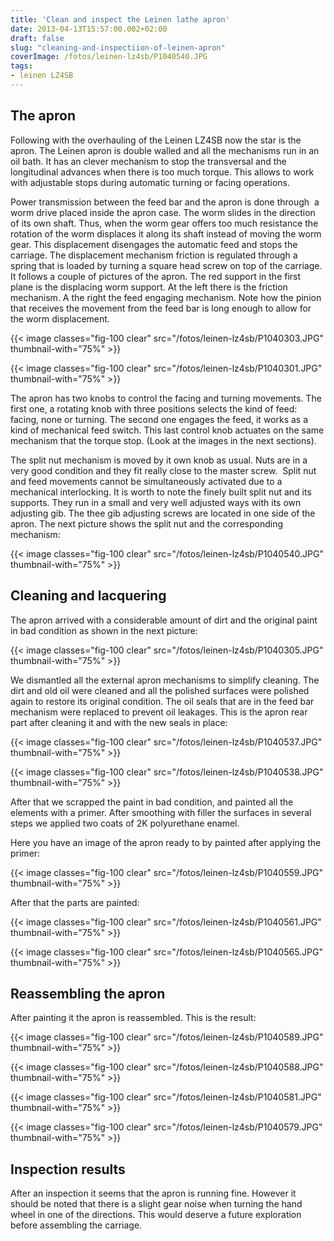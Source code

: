 ```yaml
---
title: 'Clean and inspect the Leinen lathe apron'
date: 2013-04-13T15:57:00.002+02:00
draft: false
slug: "cleaning-and-inspectiion-of-leinen-apron"
coverImage: /fotos/leinen-lz4sb/P1040540.JPG
tags: 
- leinen LZ4SB
---
```



The apron
---------


Following with the overhauling of the Leinen LZ4SB now the star is the apron. The Leinen apron is double walled and all the mechanisms run in an oil bath. It has an clever mechanism to stop the transversal and the longitudinal advances when there is too much torque. This allows to work with adjustable stops during automatic turning or facing operations.  
  
Power transmission between the feed bar and the apron is done through  a worm drive placed inside the apron case. The worm slides in the direction of its own shaft. Thus, when the worm gear offers too much resistance the rotation of the worm displaces it along its shaft instead of moving the worm gear. This displacement disengages the automatic feed and stops the carriage. The displacement mechanism friction is regulated through a spring that is loaded by turning a square head screw on top of the carriage. It follows a couple of pictures of the apron. The red support in the first plane is the displacing worm support. At the left there is the friction mechanism. A the right the feed engaging mechanism. Note how the pinion that receives the movement from the feed bar is long enough to allow for the worm displacement.  


{{< image classes="fig-100 clear"  src="/fotos/leinen-lz4sb/P1040303.JPG" thumbnail-with="75%" >}}

  


{{< image classes="fig-100 clear"  src="/fotos/leinen-lz4sb/P1040301.JPG" thumbnail-with="75%" >}}

  
  
The apron has two knobs to control the facing and turning movements. The first one, a rotating knob with three positions selects the kind of feed: facing, none or turning. The second one engages the feed, it works as a kind of mechanical feed switch. This last control knob actuates on the same mechanism that the torque stop. (Look at the images in the next sections).  
  
The split nut mechanism is moved by it own knob as usual. Nuts are in a very good condition and they fit really close to the master screw.  Split nut and feed movements cannot be simultaneously activated due to a mechanical interlocking. It is worth to note the finely built split nut and its supports. They run in a small and very well adjusted ways with its own adjusting gib. The thee gib adjusting screws are located in one side of the apron. The next picture shows the split nut and the corresponding mechanism:  


{{< image classes="fig-100 clear"  src="/fotos/leinen-lz4sb/P1040540.JPG" thumbnail-with="75%" >}}

  


Cleaning and lacquering
-----------------------


The apron arrived with a considerable amount of dirt and the original paint in bad condition as shown in the next picture:  


  


{{< image classes="fig-100 clear"  src="/fotos/leinen-lz4sb/P1040305.JPG" thumbnail-with="75%" >}}

  
We dismantled all the external apron mechanisms to simplify cleaning. The dirt and old oil were cleaned and all the polished surfaces were polished again to restore its original condition. The oil seals that are in the feed bar mechanism were replaced to prevent oil leakages. This is the apron rear part after cleaning it and with the new seals in place:  


{{< image classes="fig-100 clear"  src="/fotos/leinen-lz4sb/P1040537.JPG" thumbnail-with="75%" >}}

  


{{< image classes="fig-100 clear"  src="/fotos/leinen-lz4sb/P1040538.JPG" thumbnail-with="75%" >}}

After that we scrapped the paint in bad condition, and painted all the elements with a primer. After smoothing with filler the surfaces in several steps we applied two coats of 2K polyurethane enamel.  
  
Here you have an image of the apron ready to by painted after applying the primer:  


{{< image classes="fig-100 clear"  src="/fotos/leinen-lz4sb/P1040559.JPG" thumbnail-with="75%" >}}

After that the parts are painted:  


{{< image classes="fig-100 clear"  src="/fotos/leinen-lz4sb/P1040561.JPG" thumbnail-with="75%" >}}

  


{{< image classes="fig-100 clear"  src="/fotos/leinen-lz4sb/P1040565.JPG" thumbnail-with="75%" >}}

Reassembling the apron
----------------------


After painting it the apron is reassembled. This is the result:  


{{< image classes="fig-100 clear"  src="/fotos/leinen-lz4sb/P1040589.JPG" thumbnail-with="75%" >}}

  


{{< image classes="fig-100 clear"  src="/fotos/leinen-lz4sb/P1040588.JPG" thumbnail-with="75%" >}}

  


{{< image classes="fig-100 clear"  src="/fotos/leinen-lz4sb/P1040581.JPG" thumbnail-with="75%" >}}

  


{{< image classes="fig-100 clear"  src="/fotos/leinen-lz4sb/P1040579.JPG" thumbnail-with="75%" >}}

Inspection results
------------------


After an inspection it seems that the apron is running fine. However it should be noted that there is a slight gear noise when turning the hand wheel in one of the directions. This would deserve a future exploration before assembling the carriage.
